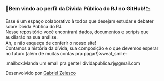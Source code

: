 ### :money_with_wings:Bem vindo ao perfil da Dívida Pública do RJ no GitHub!:chart_with_downwards_trend:<br>


<p>Esse é um espaço colaborativo à todos que desejam estudar e debater sobre Dívida Pública do RJ.<br>
Nesse repositório você encontrará dados, documentos e scripts que auxiliarão na sua análise.<br>
Ah, e não esqueça de conferir o nosso site!<br>
Contamos a história da dívida, sua composição e o que devemos esperar no futuro (além de muitas contas pra pagar!):sweat_smile:<p/>
:mailbox:Manda um email pra gente! dividapublica.rj@gmail.com <br>

Desenvolvido por [Gabriel Zelesco](https://github.com/gzelesco)
